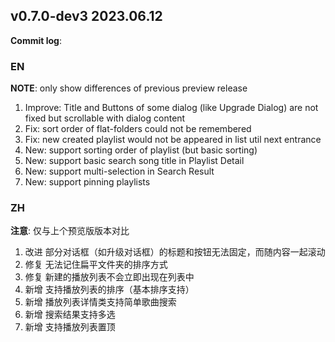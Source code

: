 ## **v0.7.0-dev3 2023.06.12**

**Commit log**:

### EN
**NOTE**: only show differences of previous preview release 
1. Improve: Title and Buttons of some dialog (like Upgrade Dialog) are not fixed but scrollable with dialog content
2. Fix: sort order of flat-folders could not be remembered 
3. Fix: new created playlist would not be appeared in list util next entrance
4. New: support sorting order of playlist (but basic sorting)
5. New: support basic search song title in Playlist Detail
6. New: support multi-selection in Search Result
7. New: support pinning playlists 


### ZH
**注意**: 仅与上个预览版版本对比
1. 改进 部分对话框（如升级对话框）的标题和按钮无法固定，而随内容一起滚动
2. 修复 无法记住扁平文件夹的排序方式
3. 修复 新建的播放列表不会立即出现在列表中
4. 新增 支持播放列表的排序（基本排序支持）
5. 新增 播放列表详情类支持简单歌曲搜索
6. 新增 搜索结果支持多选
7. 新增 支持播放列表置顶



